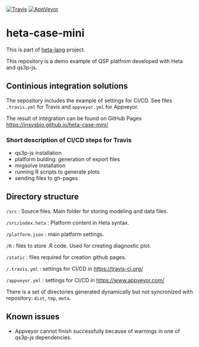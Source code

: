 [![Travis](https://travis-ci.org/insysbio/heta-case-mini.svg?branch=master)](https://travis-ci.org/insysbio/heta-case-mini)
[![AppVeyor](https://ci.appveyor.com/api/projects/status/github/insysbio/heta-case-mini?branch=master&svg=true)](https://ci.appveyor.com/project/metelkin/heta-case-mini)

# heta-case-mini

This is part of [heta-lang](https://insysbio.github.io/heta-lang/) project.

This repository is a demo example of QSP platfrom developed with Heta and qs3p-js.

## Continious integration solutions

The sepository includes the example of settings for CI/CD. See files `.travis.yml` for Travis and `appveyor.yml` for Appveyor.

The result of integration can be found on GitHub Pages <https://insysbio.github.io/heta-case-mini/>

### Short description of CI/CD steps for Travis
 - qs3p-js installation
 - platform bulding: generation of export files
 - mrgsolve installation
 - running R scripts to generate plots
 - sending files to gh-pages

## Directory structure

`/src` : Source files. Main folder for storing modeling and data files.

`/src/index.heta` : Platform content in Heta syntax.

`/platform.json` : main platform settings.

`/R` : files to store .R code. Used for creating diagnostic plot.

`/static` : files required for creation github pages.

`/.travis.yml` : settings for CI/CD in <https://travis-ci.org/>

`/appveyor.yml` : settings for CI/CD in <https://www.appveyor.com/>

There is a set of directories generated dynamically but not syncronized with repository: `dist`, `tmp`, `meta`.

## Known issues

 - Appveyor cannot finish successfully because of warnings in one of qs3p-js dependencies. 